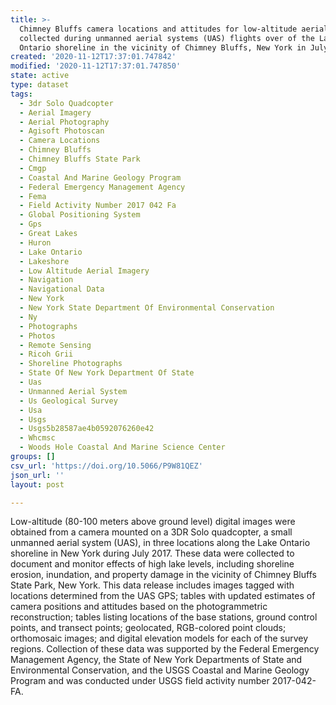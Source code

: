 ```yaml
---
title: >-
  Chimney Bluffs camera locations and attitudes for low-altitude aerial images
  collected during unmanned aerial systems (UAS) flights over of the Lake
  Ontario shoreline in the vicinity of Chimney Bluffs, New York in July 2017
created: '2020-11-12T17:37:01.747842'
modified: '2020-11-12T17:37:01.747850'
state: active
type: dataset
tags:
  - 3dr Solo Quadcopter
  - Aerial Imagery
  - Aerial Photography
  - Agisoft Photoscan
  - Camera Locations
  - Chimney Bluffs
  - Chimney Bluffs State Park
  - Cmgp
  - Coastal And Marine Geology Program
  - Federal Emergency Management Agency
  - Fema
  - Field Activity Number 2017 042 Fa
  - Global Positioning System
  - Gps
  - Great Lakes
  - Huron
  - Lake Ontario
  - Lakeshore
  - Low Altitude Aerial Imagery
  - Navigation
  - Navigational Data
  - New York
  - New York State Department Of Environmental Conservation
  - Ny
  - Photographs
  - Photos
  - Remote Sensing
  - Ricoh Grii
  - Shoreline Photographs
  - State Of New York Department Of State
  - Uas
  - Unmanned Aerial System
  - Us Geological Survey
  - Usa
  - Usgs
  - Usgs5b28587ae4b0592076260e42
  - Whcmsc
  - Woods Hole Coastal And Marine Science Center
groups: []
csv_url: 'https://doi.org/10.5066/P9W81QEZ'
json_url: ''
layout: post

---
```

Low-altitude (80-100 meters above ground level) digital images were obtained from a camera mounted on a 3DR Solo quadcopter, a small unmanned aerial system (UAS), in three locations along the Lake Ontario shoreline in New York during July 2017. These data were collected to document and monitor effects of high lake levels, including shoreline erosion, inundation, and property damage in the vicinity of Chimney Bluffs State Park, New York. This data release includes images tagged with locations determined from the UAS GPS; tables with updated estimates of camera positions and attitudes based on the photogrammetric reconstruction; tables listing locations of the base stations, ground control points, and transect points; geolocated, RGB-colored point clouds; orthomosaic images; and digital elevation models for each of the survey regions. Collection of these data was supported by the Federal Emergency Management Agency, the State of New York Departments of State and Environmental Conservation, and the USGS Coastal and Marine Geology Program and was conducted under USGS field activity number 2017-042-FA.
